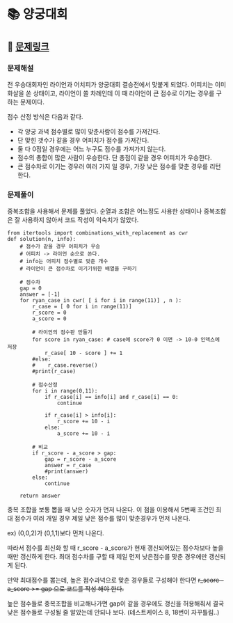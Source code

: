 
# 📚 양궁대회

## 📌 [문제링크](https://school.programmers.co.kr/learn/courses/30/lessons/92342)

### 문제해설

전 우승대회자인 라이언과 어치피가 양궁대회 결승전에서 맞붙게 되었다. 어피치는 이미 화살을 쏜 상태이고, 라이언이 쏠 차례인데 이 때 라이언이 큰 점수로 이기는 경우를 구하는 문제이다.

점수 산정 방식은 다음과 같다.

- 각 양궁 과녁 점수별로 많이 맞춘사람이 점수를 가져간다.
- 단 맞힌 갯수가 같을 경우 어피치가 점수를 가져간다.
- 둘 다 0점일 경우에는 어느 누구도 점수를 가져가지 않는다.
- 점수의 총합이 많은 사람이 우승한다. 단 총점이 같을 경우 어피치가 우승한다.
- 큰 점수차로 이기는 경우러 여러 가지 일 경우, 가장 낮은 점수를 맞춘 경우를 리턴한다.

### 문제풀이

중복조합을 사용해서 문제를 풀었다. 순열과 조합은 어느정도 사용한 상태이나 중복조합은 잘 사용하지 않아서 코드 작성이 익숙치가 않았다.

```
from itertools import combinations_with_replacement as cwr
def solution(n, info):
    # 점수가 같을 경우 어피치가 우승
    # 어피치 -> 라이언 순으로 쏜다.
    # info는 어피치 점수별로 맞춘 개수
    # 라이언이 큰 점수차로 이기기위한 배열을 구하기
    
    # 점수차
    gap = 0
    answer = [-1]
    for ryan_case in cwr( [ i for i in range(11)] , n ):
        r_case = [ 0 for i in range(11)]
        r_score = 0
        a_score = 0
        
        # 라이언의 점수판 만들기
        for score in ryan_case: # case에 score가 0 이면 -> 10-0 인덱스에 저장
            r_case[ 10 - score ] += 1
        #else:
        #    r_case.reverse()
        #print(r_case)
        
        # 점수산정
        for i in range(0,11):
            if r_case[i] == info[i] and r_case[i] == 0:
                continue
            
            if r_case[i] > info[i]:
                r_score += 10 - i
            else:
                a_score += 10 - i
        
        # 비교
        if r_score - a_score > gap:
            gap = r_score - a_score
            answer = r_case
            #print(answer)
        else:
            continue
    
    return answer
```

중복 조합을 보통 뽑을 때 낮은 숫자가 먼저 나온다. 이 점을 이용해서 5번째 조건인 최대 점수가 여러 개일 경우 제일 낮은 점수를 많이 맞춘경우가 먼저 나온다. 

ex) (0,0,2)가 (0,1,1)보다 먼저 나온다. 

따라서 점수를 최신화 할 때 r_score - a_score가 현재 갱신되어있는 점수차보다 높을때만 갱신하게 한다. 최대 점수차를 구할 때 제일 먼저 낮은점수를 맞춘 경우에만 갱신되게 된다.

만약 최대점수를 뽑는데, 높은 점수과녁으로 맞춘 경우들로 구성해야 한다면 ~~r_score - a_score >= gap 으로 코드를 작성 해야 한다.~~ 

높은 점수들로 중복조합을 비교해나가면 gap이 같을 경우에도 갱신을 허용해줘서 결국 낮은 점수들로 구성될 줄 알았는데 안되나 보다. (테스트케이스 8, 18번이 자꾸틀림..)




